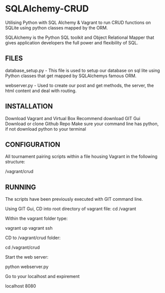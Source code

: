 # SQLAlchemy-CRUD
Utilising Python with SQL Alchemy &amp; Vagrant to run CRUD functions on SQLite using python classes mapped by the ORM.

SQLAlchemy is the Python SQL toolkit and Object Relational Mapper that gives application developers the full power and flexibility of SQL.

## FILES

database_setup.py - This file is used to setup our database on sql lite using Python classes that get mapped by SQLAlchemys famous ORM.

webserver.py - Used to create our post and get methods, the server, the html content and deal with routing.

## INSTALLATION

Download Vagrant and Virtual Box
Recommend download GIT Gui
Download or clone Github Repo
Make sure your command line has python, if not download python to your terminal

## CONFIGURATION

All tournament pairing scripts within a file housing Vagrant in the following structure:

/vagrant/crud

## RUNNING

The scripts have been previously executed with GIT command line.

Using GIT Gui, CD into root directory of vagrant file:
cd /vagrant

Within the vagrant folder type:

vagrant up
vagrant ssh

CD to /vagrant/crud folder:

cd /vagrant/crud

Start the web server:

python webserver.py

Go to your localhost and expirement

localhost 8080
